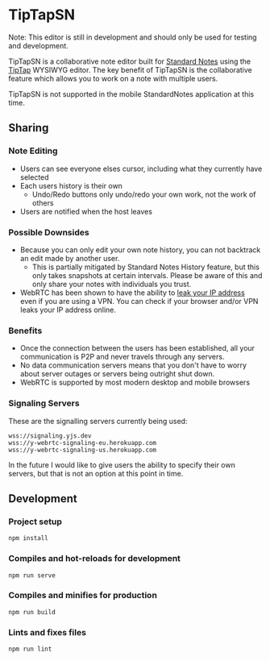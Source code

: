 # TipTapSN
Note: This editor is still in development and should only be used for testing and development. 

TipTapSN is a collaborative note editor built for [Standard Notes](https://standardnotes.com) using the [TipTap](https://www.tiptap.dev) WYSIWYG editor. The key benefit of TipTapSN is the collaborative feature which allows you to work on a note with multiple users.

TipTapSN is not supported in the mobile StandardNotes application at this time.

## Sharing

### Note Editing
* Users can see everyone elses cursor, including what they currently have selected
* Each users history is their own
    * Undo/Redo buttons only undo/redo your own work, not the work of others
* Users are notified when the host leaves

### Possible Downsides
* Because you can only edit your own note history, you can not backtrack an edit made by another user.
    * This is partially mitigated by Standard Notes History feature, but this only takes snapshots at certain intervals. Please be aware of this and only share your notes with individuals you trust.
* WebRTC has been shown to have the ability to [leak your IP address](https://ieeexplore.ieee.org/document/8167801) even if you are using a VPN. You can check if your browser and/or VPN leaks your IP address online. 

### Benefits
* Once the connection between the users has been established, all your communication is P2P and never travels through any servers.
* No data communication servers means that you don't have to worry about server outages or servers being outright shut down.
* WebRTC is supported by most modern desktop and mobile browsers

### Signaling Servers
These are the signalling servers currently being used:
```
wss://signaling.yjs.dev
wss://y-webrtc-signaling-eu.herokuapp.com
wss://y-webrtc-signaling-us.herokuapp.com
```
In the future I would like to give users the ability to specify their own servers, but that is not an option at this point in time.

## Development

### Project setup
```
npm install
```

### Compiles and hot-reloads for development
```
npm run serve
```

### Compiles and minifies for production
```
npm run build
```

### Lints and fixes files
```
npm run lint
```
